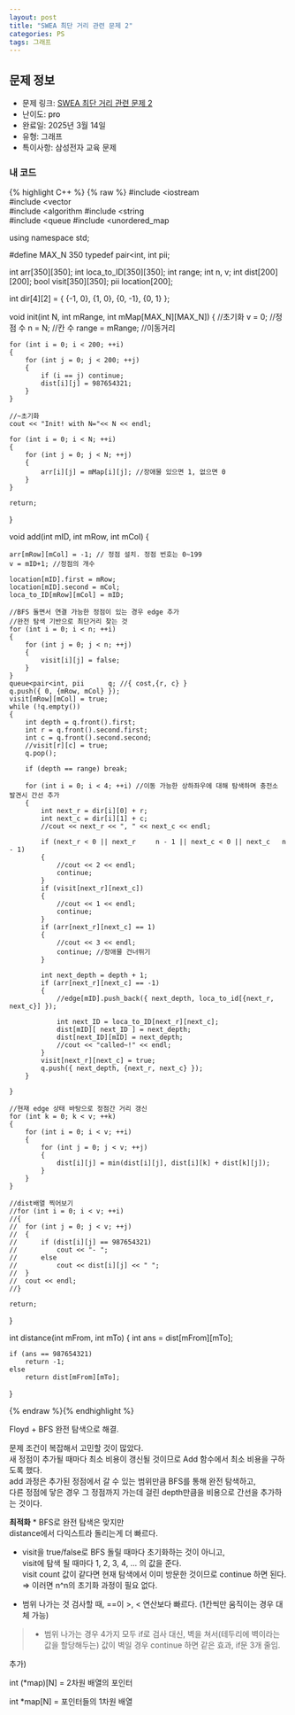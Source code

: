 ```yaml
---
layout: post
title: "SWEA 최단 거리 관련 문제 2"
categories: PS
tags: 그래프
---
```


## 문제 정보
- 문제 링크: [SWEA 최단 거리 관련 문제 2](비공개)
- 난이도: <span style="color:#000000">pro</span>
- 완료일: 2025년 3월 14일
- 유형: 그래프
- 특이사항: 삼성전자 교육 문제

### 내 코드

{% highlight C++ %} {% raw %}
#include <iostream	
#include <vector	
#include <algorithm	
#include <string	
#include <queue	
#include <unordered_map	

using namespace std;

#define MAX_N 350
typedef pair<int, int	 pii;

int arr[350][350];
int loca_to_ID[350][350];
int range;
int n, v;
int dist[200][200];
bool visit[350][350];
pii location[200];

int dir[4][2] = { {-1, 0}, {1, 0}, {0, -1}, {0, 1} };

void init(int N, int mRange, int mMap[MAX_N][MAX_N])
{
	//초기화
	v = 0; //정점 수 
	n = N; //칸 수
	range = mRange; //이동거리
	
	for (int i = 0; i < 200; ++i)
	{
		for (int j = 0; j < 200; ++j)
		{
			if (i == j) continue;
			dist[i][j] = 987654321;
		}
	}

	//~초기화
	cout << "Init! with N="<< N << endl;

	for (int i = 0; i < N; ++i)
	{
		for (int j = 0; j < N; ++j)
		{
			arr[i][j] = mMap[i][j]; //장애물 있으면 1, 없으면 0
		}
	}

	return;
}

void add(int mID, int mRow, int mCol)
{

	arr[mRow][mCol] = -1; // 정점 설치. 정점 번호는 0~199
	v = mID+1; //정점의 개수

	location[mID].first = mRow;
	location[mID].second = mCol;
	loca_to_ID[mRow][mCol] = mID;

	//BFS 돌면서 연결 가능한 정점이 있는 경우 edge 추가
	//완전 탐색 기반으로 최단거리 찾는 것
	for (int i = 0; i < n; ++i)
	{
		for (int j = 0; j < n; ++j)
		{
			visit[i][j] = false;
		}
	}
	queue<pair<int, pii		 q; //{ cost,{r, c} }
	q.push({ 0, {mRow, mCol} });
	visit[mRow][mCol] = true;
	while (!q.empty())
	{
		int depth = q.front().first;
		int r = q.front().second.first;
		int c = q.front().second.second;
		//visit[r][c] = true;
		q.pop();

		if (depth == range) break;

		for (int i = 0; i < 4; ++i) //이동 가능한 상하좌우에 대해 탐색하며 충전소 발견시 간선 추가
		{
			int next_r = dir[i][0] + r;
			int next_c = dir[i][1] + c;
			//cout << next_r << ", " << next_c << endl;

			if (next_r < 0 || next_r 	 n - 1 || next_c < 0 || next_c 	 n - 1)
			{
				//cout << 2 << endl;
				continue;
			}
			if (visit[next_r][next_c])
			{
				//cout << 1 << endl;
				continue;
			}
			if (arr[next_r][next_c] == 1) 
			{
				//cout << 3 << endl;
				continue; //장애물 건너뛰기
			}

			int next_depth = depth + 1;
			if (arr[next_r][next_c] == -1)
			{
				//edge[mID].push_back({ next_depth, loca_to_id[{next_r, next_c}] });
				
				int next_ID = loca_to_ID[next_r][next_c];
				dist[mID][ next_ID ] = next_depth;
				dist[next_ID][mID] = next_depth;
				//cout << "called~!" << endl;
			}
			visit[next_r][next_c] = true;
			q.push({ next_depth, {next_r, next_c} });
		}

	}

	//현재 edge 상태 바탕으로 정점간 거리 갱신
	for (int k = 0; k < v; ++k)
	{
		for (int i = 0; i < v; ++i)
		{
			for (int j = 0; j < v; ++j)
			{
				dist[i][j] = min(dist[i][j], dist[i][k] + dist[k][j]);
			}
		}
	}

	//dist배열 찍어보기
	//for (int i = 0; i < v; ++i)
	//{
	//	for (int j = 0; j < v; ++j)
	//	{
	//		if (dist[i][j] == 987654321)
	//			cout << "- ";
	//		else
	//			cout << dist[i][j] << " ";
	//	}
	//	cout << endl;
	//}
	
	return;
}

int distance(int mFrom, int mTo)
{
	int ans = dist[mFrom][mTo];

	if (ans == 987654321)
		return -1;
	else
		return dist[mFrom][mTo];
}

{% endraw %}{% endhighlight %}

Floyd + BFS 완전 탐색으로 해결.

문제 조건이 복잡해서 고민할 것이 많았다.  
새 정점이 추가될 때마다 최소 비용이 갱신될 것이므로 Add 함수에서 최소 비용을 구하도록 했다.  
add 과정은 추가된 정점에서 갈 수 있는 범위만큼 BFS를 통해 완전 탐색하고,  
다른 정점에 닿은 경우 그 정점까지 가는데 걸린 depth만큼을 비용으로 간선을 추가하는 것이다.  

**최적화** * BFS로 완전 탐색은 맞지만  
distance에서 다익스트라 돌리는게 더 빠르다.  

  * visit을 true/false로 BFS 돌릴 때마다 초기화하는 것이 아니고,  
visit에 탐색 될 때마다 1, 2, 3, 4, … 의 값을 준다.   
visit count 값이 같다면 현재 탐색에서 이미 방문한 것이므로 continue 하면 된다.  
⇒ 이러면 n^n의 초기화 과정이 필요 없다.  

  * 범위 나가는 것 검사할 때, ==이 >, < 연산보다 빠르다. (1칸씩만 움직이는 경우 대체 가능)
> * 범위 나가는 경우 4가지 모두 if로 검사 대신,
벽을 쳐서(테두리에 벽이라는 값을 할당해두는) 값이 벽일 경우 continue 하면 같은 효과, if문 3개 줄임.  

추가)

int (*map)[N] = 2차원 배열의 포인터

int *map[N] = 포인터들의 1차원 배열

